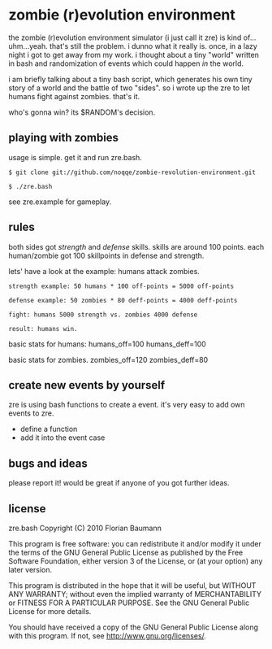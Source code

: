 zombie (r)evolution environment 
================================

the zombie (r)evolution environment simulator (i just call it zre) is kind of... uhm...yeah. 
that's still the problem. i dunno what it really is. once, in a lazy night i got to 
get away from my work. i thought about a tiny "world" written in bash and randomization of events
which could happen _in_ the world. 

i am briefly talking about a tiny bash script, which generates his own tiny
story of a world and the battle of two "sides". so i wrote up the zre to 
let humans fight against zombies. that's it. 

who's gonna win? its $RANDOM's decision. 

playing with zombies
--------------------

usage is simple. get it and run zre.bash.

`$ git clone git://github.com/noqqe/zombie-revolution-environment.git`

`$ ./zre.bash`

see zre.example for gameplay.

rules
-----

both sides got _strength_ and _defense_ skills. 
skills are around 100 points. each human/zombie got 100 skillpoints in
defense and strength. 

lets' have a look at the example: humans attack zombies.

`strength example: 50 humans * 100 off-points = 5000 off-points`

`defense example: 50 zombies * 80 deff-points = 4000 deff-points`

`fight: humans 5000 strength vs. zombies 4000 defense`

`result: humans win.`

basic stats for humans:
humans_off=100
humans_deff=100

basic stats for zombies.
zombies_off=120
zombies_deff=80

create new events by yourself
-----------------------------

zre is using bash functions to create a event. it's very easy to
add own events to zre. 

 * define a function 
 * add it into the event case

bugs and ideas
-------------

please report it! would be great if anyone of you got further ideas.

license
-------
zre.bash  Copyright (C) 2010  Florian Baumann

This program is free software: you can redistribute it and/or modify
it under the terms of the GNU General Public License as published by
the Free Software Foundation, either version 3 of the License, or
(at your option) any later version.

This program is distributed in the hope that it will be useful,
but WITHOUT ANY WARRANTY; without even the implied warranty of
MERCHANTABILITY or FITNESS FOR A PARTICULAR PURPOSE.  See the
GNU General Public License for more details.

You should have received a copy of the GNU General Public License
along with this program.  If not, see <http://www.gnu.org/licenses/>.

